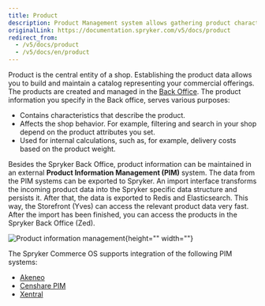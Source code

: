 ```yaml
---
title: Product
description: Product Management system allows gathering product characteristics and exported them to Spryker. Products can be managed in the Back Office and displayed in Yves
originalLink: https://documentation.spryker.com/v5/docs/product
redirect_from:
  - /v5/docs/product
  - /v5/docs/en/product
---
```


Product is the central entity of a shop. Establishing the product data allows you to build and maintain a catalog representing your commercial offerings. The products are created and managed in the [ Back Office](https://documentation.spryker.com/docs/en/general-back-office-overview). 
The product information you specify in the Back office, serves various purposes:

* Contains characteristics that describe the product.
* Affects the shop behavior. For example, filtering and search in your shop depend on the product attributes you set. 
* Used for internal calculations, such as, for example, delivery costs based on the product weight.

Besides the Spryker Back Office, product information can be maintained in an external **Product Information Management (PIM)** system. The data from the PIM systems can be exported to Spryker. An import interface transforms the incoming product data into the Spryker specific data structure and persists it. After that, the data is exported to Redis and Elasticsearch. This way, the Storefront (Yves) can access the relevant product data very fast. After the import has been finished, you can access the products in the Spryker Back Office (Zed).

![Product information management](https://spryker.s3.eu-central-1.amazonaws.com/docs/Features/Product+Management/Product/product_information_management.png){height="" width=""}

The Spryker Commerce OS supports integration of the following PIM systems:

* [Akeneo](https://documentation.spryker.com/docs/en/core-extension)
* [Censhare PIM](https://documentation.spryker.com/docs/en/censhare-pim)
* [Xentral](https://documentation.spryker.com/docs/en/xentral)

